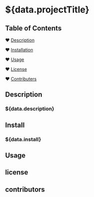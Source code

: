 # ${data.projectTitle}

## Table of Contents

❤ [Description](#Description)

❤ [Installation](#install)

❤ [Usage](#usage)

❤ [License](#license)

❤ [Contributers](#contributors)

## Description

### ${data.description}

## Install

### ${data.install}

## Usage

## license

## contributors
